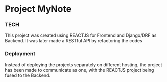 # Project MyNote

### TECH
<p>This project was created using REACTJS for Frontend and Django/DRF as Backend. It was later made a RESTful API
by refactoring the codes</p>

### Deployment

Instead of deploying the projects separately on different hosting, the project has been made to 
communicate as one, with the REACTJS project being fused to the Backend.
